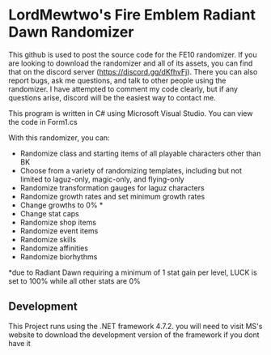 # LordMewtwo's Fire Emblem Radiant Dawn Randomizer
This github is used to post the source code for the FE10 randomizer. If you are looking to download the randomizer and all of its
assets, you can find that on the discord server (https://discord.gg/dKfhvFj). There you can also report bugs, ask me questions, 
and talk to other people using the randomizer. I have attempted to comment my code clearly, but if any questions arise, discord will
be the easiest way to contact me.

This program is written in C# using Microsoft Visual Studio. You can view the code in Form1.cs

With this randomizer, you can:
- Randomize class and starting items of all playable characters other than BK
- Choose from a variety of randomizing templates, including but not limited to laguz-only, magic-only, and flying-only
- Randomize transformation gauges for laguz characters
- Randomize growth rates and set minimum growth rates
- Change growths to 0% *
- Change stat caps
- Randomize shop items
- Randomize event items
- Randomize skills
- Randomize affinities
- Randomize biorhythms


*due to Radiant Dawn requiring a minimum of 1 stat gain per level, LUCK is set to 100% while all other stats are 0%

## Development
This Project runs using the .NET framework 4.7.2. you will need to visit MS's website to download the development version of the framework if you dont have it
